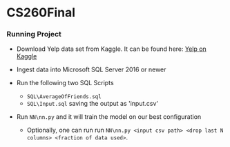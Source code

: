 # CS260Final

### Running Project
- Download Yelp data set from Kaggle. It can be found here: [Yelp on Kaggle](https://www.kaggle.com/yelp-dataset/yelp-dataset)
- Ingest data into Microsoft SQL Server 2016 or newer
- Run the following two SQL Scripts
    - `SQL\AverageOfFriends.sql`
    - `SQL\Input.sql` saving the output as 'input.csv'

- Run `NN\nn.py` and it will train the model on our best configuration
    - Optionally, one can run run `NN\nn.py <input csv path> <drop last N columns> <fraction of data used>`.
